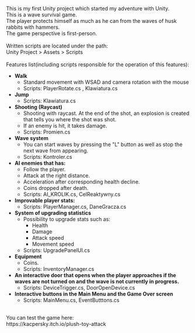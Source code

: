 This is my first Unity project which started my adventure with Unity.<br/>
This is a wave survival game.<br/>
The player protects himself as much as he can from the waves of husk rabbits with hammers.<br/>
The game perspective is first-person.<br/>
<br/>
Written scripts are located under the path:<br/>
Unity Project > Assets > Scripts <br/>
<br/>
Features list(including scripts responsible for the operation of this features):<br/>
- **Walk**<br/>
  - Standard movement with WSAD and camera rotation with the mouse<br/>
  - Scripts: PlayerRotate.cs , Klawiatura.cs <br/>
- **Jump**<br/>
  - Scripts: Klawiatura.cs <br/>
- **Shooting (Raycast)**<br/>
  - Shooting with raycast. At the end of the shot, an explosion is created that tells you where the shot was shot.  <br/>
  - If an enemy is hit, it takes damage. <br/>
  - Scripts: Promien.cs <br/>
- **Wave system**<br/>
  - You can start waves by pressing the "L" button as well as stop the next wave from appearing. 
  - Scripts: Kontroler.cs <br/>
- **AI enemies that has:** <br/>
  - Follow the player.<br/>
  - Attack at the right distance. <br/>
  - Acceleration after corresponding health decline. <br/>
  - Coins dropped after death. <br/>
  - Scripts: AI_KROLIK.cs, CelReaktywny.cs <br/>
- **Improvable player stats:**
  - Scripts: PlayerManager.cs, DaneGracza.cs 
- **System of upgrading statistics** <br/>
  - Possibility to upgrade stats such as: <br/>
    - Health
    - Damage
    - Attack speed
    - Movement speed
  - Scripts: UpgradePanelUI.cs<br/>
- **Equipment**<br/>
  - Coins.<br/>
  - Scripts: InventoryManager.cs<br/>
- **An interactive door that opens when the player approaches if the waves are not turned on and the wave is not currently in progress.** <br/>
  - Scripts: DeviceTrigger.cs, DoorOpenDevice.cs<br/> 
- **Interactive buttons in the Main Menu and the Game Over screen**<br/>
  - Scripts: MainMenu.cs, EventButttons.cs<br/> 
<br/>
You can test the game here:<br/>
https://kacpersky.itch.io/plush-toy-attack


